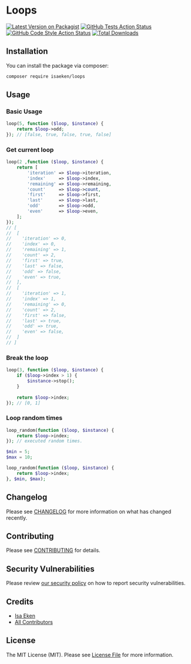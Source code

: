 # Loops

[![Latest Version on Packagist](https://img.shields.io/packagist/v/isaeken/loops.svg?style=flat-square)](https://packagist.org/packages/isaeken/loops)
[![GitHub Tests Action Status](https://img.shields.io/github/workflow/status/isaeken/loops/run-tests?label=tests)](https://github.com/isaeken/loops/actions?query=workflow%3Arun-tests+branch%3Amain)
[![GitHub Code Style Action Status](https://img.shields.io/github/workflow/status/isaeken/loops/Check%20&%20fix%20styling?label=code%20style)](https://github.com/isaeken/loops/actions?query=workflow%3A"Check+%26+fix+styling"+branch%3Amain)
[![Total Downloads](https://img.shields.io/packagist/dt/isaeken/loops.svg?style=flat-square)](https://packagist.org/packages/isaeken/loops)

## Installation

You can install the package via composer:

```bash
composer require isaeken/loops
```

## Usage

### Basic Usage

````php
loop(5, function ($loop, $instance) {
    return $loop->odd;
}); // [false, true, false, true, false]
````

### Get current loop

````php
loop(2 ,function ($loop, $instance) {
    return [
        'iteration' => $loop->iteration,
        'index'     => $loop->index,
        'remaining' => $loop->remaining,
        'count'     => $loop->count,
        'first'     => $loop->first,
        'last'      => $loop->last,
        'odd'       => $loop->odd,
        'even'      => $loop->even,
    ];
});
// [
//  [
//    'iteration' => 0,
//    'index' => 0,
//    'remaining' => 1,
//    'count' => 2,
//    'first' => true,
//    'last' => false,
//    'odd' => false,
//    'even' => true,
//  ],
//  [
//    'iteration' => 1,
//    'index' => 1,
//    'remaining' => 0,
//    'count' => 2,
//    'first' => false,
//    'last' => true,
//    'odd' => true,
//    'even' => false,
//  ]
// ]
````

### Break the loop

````php
loop(3, function ($loop, $instance) {
    if ($loop->index > 1) {
        $instance->stop();
    }
    
    return $loop->index;
}); // [0, 1]
````

### Loop random times

````php
loop_random(function ($loop, $instance) {
    return $loop->index;
}); // executed random times.

$min = 5;
$max = 10;

loop_random(function ($loop, $instance) {
    return $loop->index;
}, $min, $max);
````

## Changelog

Please see [CHANGELOG](CHANGELOG.md) for more information on what has changed recently.

## Contributing

Please see [CONTRIBUTING](.github/CONTRIBUTING.md) for details.

## Security Vulnerabilities

Please review [our security policy](../../security/policy) on how to report security vulnerabilities.

## Credits

- [Isa Eken](https://github.com/isaeken)
- [All Contributors](../../contributors)

## License

The MIT License (MIT). Please see [License File](LICENSE.md) for more information.
